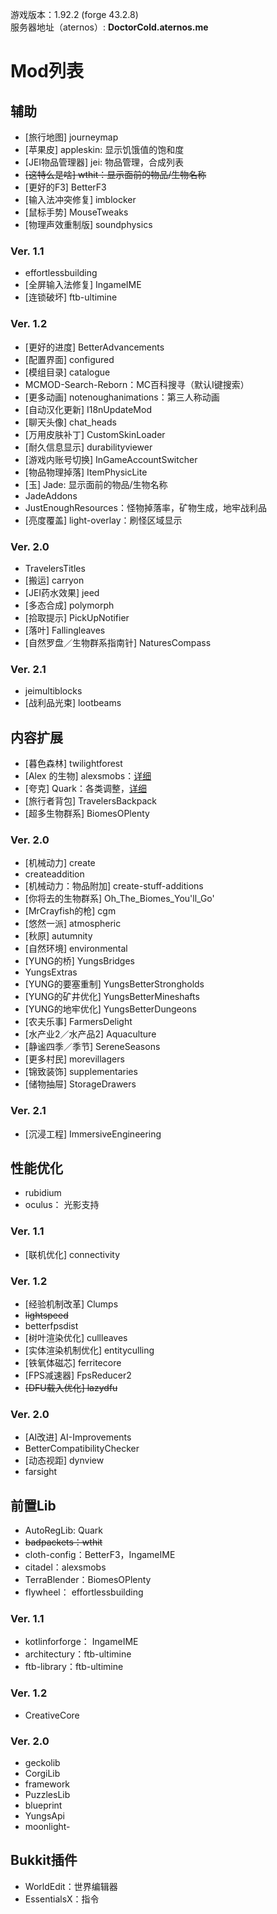 游戏版本：1.92.2 (forge 43.2.8) <br />
服务器地址（aternos）: **DoctorCold.aternos.me** <br />

# Mod列表 <br />

## 辅助
- [旅行地图] journeymap
- [苹果皮] appleskin: 显示饥饿值的饱和度 
- [JEI物品管理器] jei: 物品管理，合成列表
- <del>  [这特么是啥] wthit：显示面前的物品/生物名称 <del>
- [更好的F3] BetterF3
- [输入法冲突修复] imblocker
- [鼠标手势] MouseTweaks
- [物理声效重制版] soundphysics

### Ver. 1.1
- effortlessbuilding
- [全屏输入法修复] IngameIME
- [连锁破坏] ftb-ultimine

### Ver. 1.2
- [更好的进度] BetterAdvancements
- [配置界面] configured
- [模组目录] catalogue
- MCMOD-Search-Reborn：MC百科搜寻（默认I键搜索）
- [更多动画] notenoughanimations：第三人称动画
- [自动汉化更新] I18nUpdateMod
- [聊天头像] chat_heads
- [万用皮肤补丁] CustomSkinLoader
- [耐久信息显示] durabilityviewer
- [游戏内账号切换] InGameAccountSwitcher
- [物品物理掉落] ItemPhysicLite
- [玉] Jade: 显示面前的物品/生物名称
- JadeAddons
- JustEnoughResources：怪物掉落率，矿物生成，地牢战利品
- [亮度覆盖] light-overlay：刷怪区域显示

### Ver. 2.0
- TravelersTitles
- [搬运] carryon
- [JEI药水效果] jeed
- [多态合成] polymorph
- [拾取提示] PickUpNotifier
- [落叶] Fallingleaves
- [自然罗盘／生物群系指南针] NaturesCompass

### Ver. 2.1
- jeimultiblocks
- [战利品光束] lootbeams

## 内容扩展
- [暮色森林] twilightforest
- [Alex 的生物] alexsmobs：[详细](https://www.bilibili.com/video/BV1uQ4y1X78P/?spm_id_from=333.880.my_history.page.click)
- [夸克] Quark：各类调整，[详细](https://www.bilibili.com/video/BV1TN4y1M7Gv/?spm_id_from=333.999.0.0) 
- [旅行者背包] TravelersBackpack
- [超多生物群系] BiomesOPlenty

### Ver. 2.0
- [机械动力] create
- createaddition
- [机械动力：物品附加] create-stuff-additions
- [你将去的生物群系] Oh_The_Biomes_You'll_Go'
- [MrCrayfish的枪] cgm
- [悠然一派] atmospheric
- [秋原] autumnity
- [自然环境] environmental
- [YUNG的桥] YungsBridges
- YungsExtras
- [YUNG的要塞重制] YungsBetterStrongholds
- [YUNG的矿井优化] YungsBetterMineshafts
- [YUNG的地牢优化] YungsBetterDungeons
- [农夫乐事] FarmersDelight
- [水产业2／水产品2] Aquaculture
- [静谧四季／季节] SereneSeasons
- [更多村民] morevillagers
- [锦致装饰] supplementaries
- [储物抽屉] StorageDrawers

### Ver. 2.1
- [沉浸工程] ImmersiveEngineering


## 性能优化
- rubidium
- oculus： 光影支持

### Ver. 1.1
- [联机优化] connectivity

### Ver. 1.2
- [经验机制改革] Clumps
- <del> lightspeed <del>
- betterfpsdist
- [树叶渲染优化] cullleaves
- [实体渲染机制优化] entityculling
- [铁氧体磁芯] ferritecore
- [FPS减速器] FpsReducer2
- <del> [DFU载入优化] lazydfu <del>

### Ver. 2.0
- [AI改进] AI-Improvements
- BetterCompatibilityChecker
- [动态视距] dynview
- farsight



## 前置Lib 
- AutoRegLib: Quark
- <del> badpackets：wthit <del>
- cloth-config：BetterF3，IngameIME
- citadel：alexsmobs
- TerraBlender：BiomesOPlenty
- flywheel： effortlessbuilding


### Ver. 1.1
- kotlinforforge： IngameIME
- architectury：ftb-ultimine
- ftb-library：ftb-ultimine

### Ver. 1.2
- CreativeCore
  
### Ver. 2.0
- geckolib
- CorgiLib
- framework
- PuzzlesLib
- blueprint
- YungsApi
- moonlight-
 
## Bukkit插件
- WorldEdit：世界编辑器
- EssentialsX：指令
